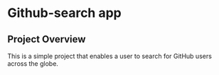 # Github-search app
## Project Overview 
This is a simple project that enables a user to search for GitHub users across the globe.